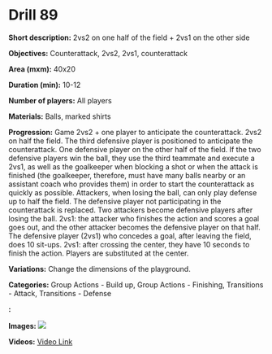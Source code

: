 # Drill 89

**Short description:**
2vs2 on one half of the field + 2vs1 on the other side

**Objectives:**
Counterattack, 2vs2, 2vs1, counterattack

**Area (mxm):**
40x20

**Duration (min):**
10-12

**Number of players:**
All players

**Materials:**
Balls, marked shirts

**Progression:**
Game 2vs2 + one player to anticipate the counterattack. 2vs2 on half the field. The third defensive player is positioned to anticipate the counterattack. One defensive player on the other half of the field. If the two defensive players win the ball, they use the third teammate and execute a 2vs1, as well as the goalkeeper when blocking a shot or when the attack is finished (the goalkeeper, therefore, must have many balls nearby or an assistant coach who provides them) in order to start the counterattack as quickly as possible. Attackers, when losing the ball, can only play defense up to half the field. The defensive player not participating in the counterattack is replaced. Two attackers become defensive players after losing the ball. 2vs1: the attacker who finishes the action and scores a goal goes out, and the other attacker becomes the defensive player on that half. The defensive player (2vs1) who concedes a goal, after leaving the field, does 10 sit-ups. 2vs1: after crossing the center, they have 10 seconds to finish the action. Players are substituted at the center.

**Variations:**
Change the dimensions of the playground.

**Categories:**
Group Actions - Build up, Group Actions - Finishing, Transitions - Attack, Transitions - Defense

**:**


**Images:**
![](https://www.coachingfutsal.com/\images\8b9274ca46fcd9eae71502512688c0eae478d03927d8653b28a973258b9c1602c6284d6fc82b0f2f9b4aaf28f4726c8e42824070b59acd6984531afe7634c8834db20974af8cb.jpg)

**Videos:**
[Video Link](https://www.youtube.com/embed/Mau4oT1LDLo)

